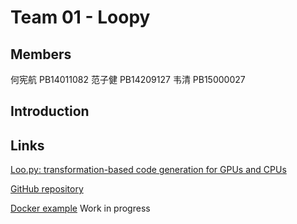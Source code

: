# Team 01 - Loopy

## Members

何宪航 PB14011082
范子健 PB14209127
韦清   PB15000027

## Introduction


## Links

[Loo.py: transformation-based code generation for GPUs and CPUs](https://arxiv.org/abs/1405.7470)

[GitHub repository](https://github.com/01-Loopy/2017fall-student-teamworks)

[Docker example]() Work in progress